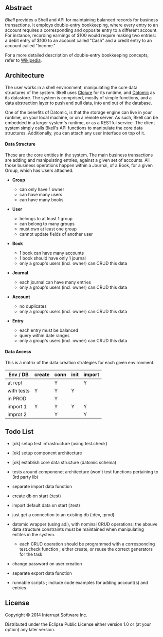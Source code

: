 ## Abstract

_Bkell_ provides a Shell and API for maintaining balanced records for business transactions. It employs double-entry bookkeeping, where every entry to an account requires a corresponding and opposite entry to a different account. For instance, recording earnings of $100 would require making two entries: a debit entry of $100 to an account called "Cash" and a credit entry to an account called "Income."

For a more detailed description of double-entry bookkeeping concepts, refer to [Wikipedia](http://en.wikipedia.org/wiki/Double-entry_bookkeeping_system).

## Architecture 

The user works in a shell environment, manipulating the core data structures of the system. Bkell uses [Clojure](http://clojure.org/) for its runtime, and [Datomic](http://www.datomic.com/) as its datastore. The system is comprised, mostly of simple functions, and a data abstraction layer to push and pull data, into and out of the database. 

One of the benefits of Datomic, is that the storage engine can live in your runtime, on your local machine, or on a remote server. As such, Bkell can be embedded in a larger system's runtime, or as a RESTful service. The client system simply calls Bkell's API functions to manipulate the core data structures. Additionally, you can attach any user interface on top of it. 

#### Data Structure

These are the core entities in the system. The main business transactions are adding and manipulating entries, against a given set of accounts. All those business operations happen within a Journal, of a Book, for a given Group, which has Users attached. 

  - **Group**
    - can only have 1 owner 
    - can have many users
    - can have many books 

  - **User**
    - belongs to at least 1 group 
    - can belong to many groups 
    - must own at least one group 
    - cannot update fields of another user

  - **Book**
    - 1 book can have many accounts 
    - 1 book should have only 1 journal 
    - only a group's users (incl. owner) can CRUD this data

  - **Journal**
    - each journal can have many entries 
    - only a group's users (incl. owner) can CRUD this data

  - **Account**
    - no duplicates
    - only a group's users (incl. owner) can CRUD this data

  - **Entry**
    - each entry must be balanced 
    - query within date ranges
    - only a group's users (incl. owner) can CRUD this data

#### Data Access

This is a matrix of the data creation strategies for each given environment.

Env / DB   | create |conn |init |import
-----------|--------|-----|-----|-------
at repl    |        |  Y  |     |  Y
with tests |   Y    |  Y  |  Y  |
in PROD    |        |  Y  |     |
import 1   |   Y    |  Y  |  Y  |  Y
improt 2   |        |  Y  |     |  Y



## Todo List

- [ok] setup test infrastructure (using test.check)
- [ok] setup component architecture
- [ok] establish core data structure (datomic schema)
- tests around componenet architecture (won't test functions pertaining to 3rd party lib)

- separate import data function
- create db on start (:test)
- import default data on start (:test)
- just get a connection to an existing db (:dev, :prod)

- datomic wrapper (using adi), with nominal CRUD operations; the abouve data structure constraints must be maintained when manipulating entites in the system.
  - each CRUD operation should be programmed with a corresponding test.check function ; either create, or reuse the correct generators for the task 

- change password on user creation
- separate export data  function
- runnable scripts ; include code examples for adding account(s) and entries 

## License

Copyright © 2014 Interrupt Software Inc.

Distributed under the Eclipse Public License either version 1.0 or (at
your option) any later version.
